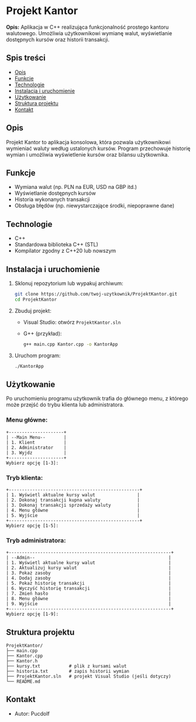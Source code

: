 # Projekt Kantor

**Opis:** Aplikacja w C++ realizująca funkcjonalność prostego kantoru walutowego. Umożliwia użytkownikowi wymianę walut, wyświetlanie dostępnych kursów oraz historii transakcji.

## Spis treści

* [Opis](#opis)
* [Funkcje](#funkcje)
* [Technologie](#technologie)
* [Instalacja i uruchomienie](#instalacja-i-uruchomienie)
* [Użytkowanie](#użytkowanie)
* [Struktura projektu](#struktura-projektu)
* [Kontakt](#kontakt)

## Opis

Projekt Kantor to aplikacja konsolowa, która pozwala użytkownikowi wymieniać waluty według ustalonych kursów. Program przechowuje historię wymian i umożliwia wyświetlenie kursów oraz bilansu użytkownika.

## Funkcje

* Wymiana walut (np. PLN na EUR, USD na GBP itd.)
* Wyświetlanie dostępnych kursów
* Historia wykonanych transakcji
* Obsługa błędów (np. niewystarczające środki, niepoprawne dane)

## Technologie

* C++
* Standardowa biblioteka C++ (STL)
* Kompilator zgodny z C++20 lub nowszym

## Instalacja i uruchomienie

1. Sklonuj repozytorium lub wypakuj archiwum:

   ```bash
   git clone https://github.com/twoj-uzytkownik/ProjektKantor.git
   cd ProjektKantor
   ```
2. Zbuduj projekt:

   * Visual Studio: otwórz `ProjektKantor.sln`
   * G++ (przykład):

     ```bash
     g++ main.cpp Kantor.cpp -o KantorApp
     ```
3. Uruchom program:

   ```bash
   ./KantorApp
   ```

## Użytkowanie

Po uruchomieniu programu użytkownik trafia do głównego menu, z którego może przejść do trybu klienta lub administratora.

### Menu główne:

```
+---------------------+
| --Main Menu--       |
| 1. Klient           |
| 2. Administrator    |
| 3. Wyjdz            |
+---------------------+
Wybierz opcję [1-3]:
```

### Tryb klienta:

```
+--------------------------------------------------+
| 1. Wyświetl aktualne kursy walut                |
| 2. Dokonaj transakcji kupna waluty              |
| 3. Dokonaj transakcji sprzedaży waluty          |
| 4. Menu główne                                  |
| 5. Wyjście                                      |
+--------------------------------------------------+
Wybierz opcję [1-5]:
```

### Tryb administratora:

```
+--------------------------------------------------------------+
| --Admin--                                                   |
| 1. Wyświetl aktualne kursy walut                            |
| 2. Aktualizuj kursy walut                                   |
| 3. Pokaż zasoby                                             |
| 4. Dodaj zasoby                                             |
| 5. Pokaż historię transakcji                                |
| 6. Wyczyść historię transakcji                              |
| 7. Zmień hasło                                              |
| 8. Menu główne                                              |
| 9. Wyjście                                                  |
+--------------------------------------------------------------+
Wybierz opcję [1-9]:
```

## Struktura projektu

```
ProjektKantor/
├── main.cpp
├── Kantor.cpp
├── Kantor.h
├── kursy.txt           # plik z kursami walut
├── historia.txt        # zapis historii wymian
├── ProjektKantor.sln   # projekt Visual Studio (jeśli dotyczy)
└── README.md
```

## Kontakt

* Autor: Pucdolf
